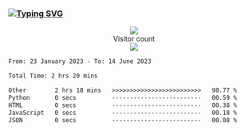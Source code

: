 ### <a href="https://git.io/typing-svg"><img src="https://readme-typing-svg.herokuapp.com?font=Fira+Code&pause=1000&width=435&lines=+Hi+%F0%9F%91%8B+There+is+Chenghow" alt="Typing SVG" /></a>
<p align="center"> 
  <img src="https://github-readme-stats.vercel.app/api?username=chenghow&show_icons=true"><br>
  Visitor count<br>
  <img src="https://profile-counter.glitch.me/chenghow/count.svg">
</p>

<!--START_SECTION:waka-->

```txt
From: 23 January 2023 - To: 14 June 2023

Total Time: 2 hrs 20 mins

Other        2 hrs 18 mins   >>>>>>>>>>>>>>>>>>>>>>>>>   98.77 %
Python       0 secs          -------------------------   00.59 %
HTML         0 secs          -------------------------   00.38 %
JavaScript   0 secs          -------------------------   00.18 %
JSON         0 secs          -------------------------   00.08 %
```

<!--END_SECTION:waka-->
